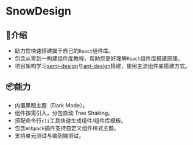 # SnowDesign

## 📕介绍

- 助力您快速搭建属于自己的`React`组件库。
- 包含从零到一构建组件库教程，帮助您更好理解`React`组件库搭建原理。
- 项目架构学习[semi-design](https://github.com/DouyinFE/semi-design)与[ant-design](https://github.com/ant-design/ant-design)搭建，使用主流组件库搭建方式。

## 📦能力

- 内置黑暗主题（Dark Mode）。
- 组件按需引入，分包自动 Tree Shaking。
- 搭配命令行`cli`工具快速生成组件/组件库模板。
- 包含`Webpack`插件支持自定义组件样式主题。
- 支持单元测试与端到端测试。

